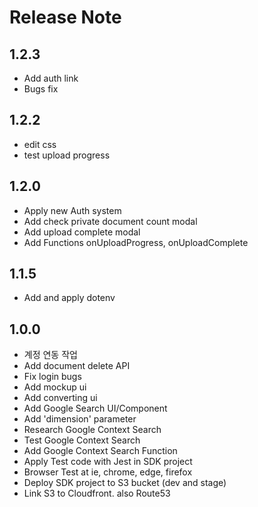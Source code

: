 # Release Note

## 1.2.3
- Add auth link
- Bugs fix

## 1.2.2
- edit css
- test upload progress

## 1.2.0
- Apply new Auth system
- Add check private document count modal
- Add upload complete modal
- Add Functions onUploadProgress, onUploadComplete

## 1.1.5
- Add and apply dotenv

## 1.0.0
- 계정 연동 작업
- Add document delete API
- Fix login bugs
- Add mockup ui 
- Add converting ui
- Add Google Search UI/Component
- Add 'dimension' parameter
- Research Google Context Search
- Test Google Context Search
- Add Google Context Search Function
- Apply Test code with Jest in SDK project
- Browser Test at ie, chrome, edge, firefox
- Deploy SDK project to S3 bucket (dev and stage)
- Link S3 to Cloudfront. also Route53
